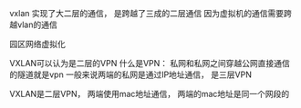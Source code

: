 vxlan 实现了大二层的通信， 是跨越了三成的二层通信
因为虚拟机的通信需要跨越vlan的通信


园区网络虚拟化

VXLAN可以认为是二层的VPN
什么是VPN： 私网和私网之间穿越公网直接通信的隧道就是vpn
一般来说两端的私网是通过IP地址通信， 是三层VPN

VXLAN是二层VPN， 两端使用mac地址通信， 两端的mac地址是同一个网段的
